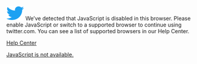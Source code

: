 
![](Assets/logo46x38%202.png)
We’ve detected that JavaScript is disabled in this browser. Please enable JavaScript or switch to a supported browser to continue using twitter.com. You can see a list of supported browsers in our Help Center.

[Help Center](https://help.twitter.com/using-twitter/twitter-supported-browsers)

[JavaScript is not available.](https://t.co/SzrPGC1biG?ssr=true)